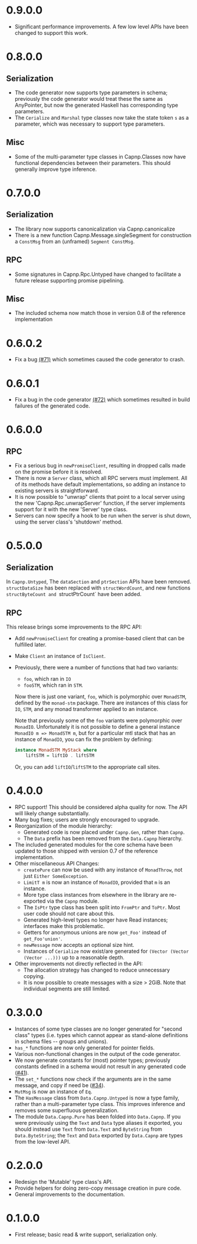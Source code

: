 # 0.9.0.0

* Significant performance improvements. A few low level APIs have been
  changed to support this work.

# 0.8.0.0

## Serialization

* The code generator now supports type parameters in schema; previously
  the code generator would treat these the same as AnyPointer, but now
  the generated Haskell has corresponding type parameters.
* The `Cerialize` and `Marshal` type classes now take the state token
  `s` as a parameter, which was necessary to support type parameters.

## Misc

* Some of the multi-parameter type classes in Capnp.Classes now have
  functional dependencies between their parameters. This should
  generally improve type inference.

# 0.7.0.0

## Serialization

* The library now supports canonicalization via Capnp.canonicalize
* There is a new function Capnp.Message.singleSegment for construction
  a `ConstMsg` from an (unframed) `Segment ConstMsg`.

## RPC

* Some signatures in Capnp.Rpc.Untyped have changed to facilitate a
  future release supporting promise pipelining.

## Misc

* The included schema now match those in version 0.8 of the reference
  implementation

# 0.6.0.2

* Fix a bug [(#71)][issue71] which sometimes caused the code generator
  to crash.

# 0.6.0.1

* Fix a bug in the code generator [(#72)][issue72] which sometimes
  resulted in build failures of the generated code.

# 0.6.0.0

## RPC

* Fix a serious bug in `newPromiseClient`, resulting in dropped calls
  made on the promise before it is resolved.
* There is now a `Server` class, which all RPC servers must implement.
  All of its methods have default implementations, so adding an instance
  to existing servers is straightforward.
* It is now possible to "unwrap" clients that point to a local server
  using the new 'Capnp.Rpc.unwrapServer' function, if the server
  implements support for it with the new 'Server' type class.
* Servers can now specify a hook to be run when the server is shut down,
  using the server class's 'shutdown' method.

# 0.5.0.0

## Serialization

In `Capnp.Untyped`, The `dataSection` and `ptrSection` APIs have been
removed. `structDataSize` has been replaced with `structWordCount`,
and new functions `structByteCount and `structPtrCount` have been added.

## RPC

This release brings some improvements to the RPC API:

* Add `newPromiseClient` for creating a promise-based client that can
  be fulfilled later.
* Make `Client` an instance of `IsClient`.
* Previously, there were a number of functions that had two variants:
  * `foo`, which ran in `IO`
  * `fooSTM`, which ran in `STM`.

  Now there is just one variant, `foo`, which is polymorphic over
  `MonadSTM`, defined by the `monad-stm` package. There are instances of
  this class for `IO`, `STM`, and any monad transformer applied to an
  instance.

  Note that previously some of the `foo` variants were polymorphic over
  `MonadIO`. Unfortunately it is not possible to define a general instance
  `MonadIO m => MonadSTM m`, but for a particular mtl stack that
  has an instance of `MonadIO`, you can fix the problem by defining:

  ```haskell
  instance MonadSTM MyStack where
      liftSTM = liftIO . liftSTM
  ```

  Or, you can add `liftIO`/`liftSTM` to the appropriate call sites.

# 0.4.0.0

* RPC support! This should be considered alpha quality for now. The API
  will likely change substantially.
* Many bug fixes; users are strongly encouraged to upgrade.
* Reorganization of the module hierarchy:
  * Generated code is now placed under `Capnp.Gen`, rather than `Capnp`.
  * The `Data` prefix has been removed from the `Data.Capnp` hierarchy.
* The included generated modules for the core schema have been updated
  to those shipped with version 0.7 of the reference implementation.
* Other miscellaneous API Changes:
  * `createPure` can now be used with any instance of `MonadThrow`, not
    just `Either SomeException`.
  * `LimitT m` is now an instance of `MonadIO`, provided that `m` is an
    instance.
  * More type class instances from elsewhere in the library are
    re-exported via the `Capnp` module.
  * The `IsPtr` type class has been split into `FromPtr` and `ToPtr`. Most
    user code should not care about this.
  * Generated high-level types no longer have Read instances; interfaces
    make this problematic.
  * Getters for anonymous unions are now `get_Foo'` instead of
    `get_Foo'union'`.
  * `newMessage` now accepts an optional size hint.
  * Instances of `Cerialize` now exist/are generated for
    `(Vector (Vector (Vector ...)))` up to a reasonable depth.
* Other improvements not directly reflected in the API:
  * The allocation strategy has changed to reduce unnecessary copying.
  * It is now possible to create messages with a size > 2GiB. Note that
    individual segments are still limited.

# 0.3.0.0

* Instances of some type classes are no longer generated for "second
  class" types (i.e. types which cannot appear as stand-alone
  definitions in schema files -- groups and unions).
* `has_*` functions are now only generated for pointer fields.
* Various non-functional changes in the output of the code generator.
* We now generate constants for (most) pointer types; previously
  constants defined in a schema would not result in any generated code
  ([#41][issue41]).
* The `set_*` functions now check if the arguments are in the same
  message, and copy if need be ([#34][issue34]).
* `MutMsg` is now an instance of `Eq`.
* The `HasMessage` class from `Data.Capnp.Untyped` is now a type family,
  rather than a multi-parameter type class. This improves inference and
  removes some superfluous generalization.
* The module `Data.Capnp.Pure` has been folded into `Data.Capnp`. If you
  were previously using the `Text` and `Data` type aliases it exported,
  you should instead use `Text` from `Data.Text` and `ByteString` from
  `Data.ByteString`; the `Text` and `Data` exported by `Data.Capnp` are
  types from the low-level API.

# 0.2.0.0

* Redesign the 'Mutable' type class's API.
* Provide helpers for doing zero-copy message creation in pure code.
* General improvements to the documentation.

# 0.1.0.0

* First release; basic read & write support, serialization only.

[issue34]: https://github.com/zenhack/haskell-capnp/issues/34
[issue41]: https://github.com/zenhack/haskell-capnp/issues/41
[issue71]: https://github.com/zenhack/haskell-capnp/issues/71
[issue72]: https://github.com/zenhack/haskell-capnp/issues/72
